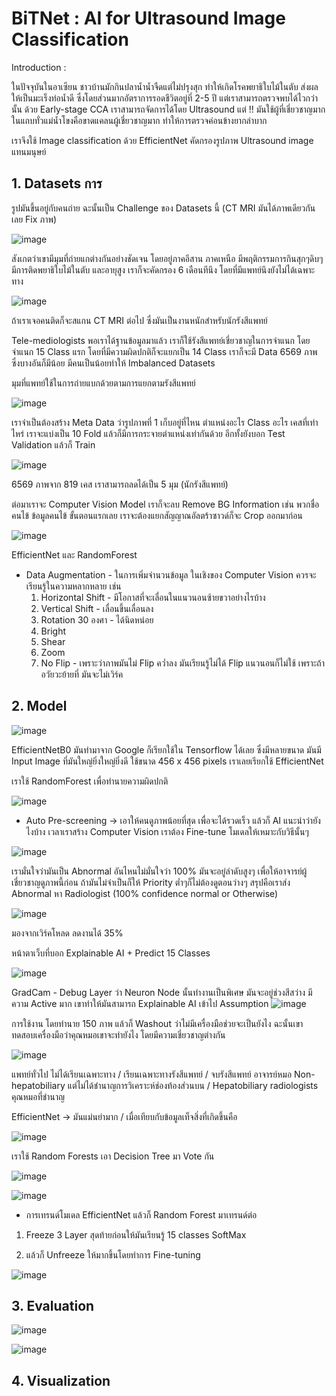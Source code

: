 # BiTNet : AI for Ultrasound Image Classification

Introduction :

ในปัจจุบันในอาเซียน ชาวบ้านมักกินปลาน้ำน้ำจืดแต่ไม่ปรุงสุก ทำให้เกิดโรคพยาธิใบไม้ในตับ ส่งผลให้เป็นมะเร็งท่อน้ำดี ซึ่งโดยส่วนมากอัตราการรอดชีวิตอยู่ที่ 2-5 ปี แต่เราสามารถตรวจพบได้ไวกว่านั้น ด้วย 
Early-stage CCA เราสามารถจัดการได้โดย Ultrasound แต่ !! มันใช้ผู้ที่เชี่ยวชาญมาก ในแถบทั่วแม่น้ำโขงคือขาดแคลนผู้เชี่ยวชาญมาก ทำให้การตรวจค่อนข้างยากลำบาก

เราจึงใช้ Image classification ด้วย EfficientNet คัดกรองรูปภาพ Ultrasound image แทนมนุษย์

## 1. Datasets การ

รูปมันขึ้นอยู่กับคนถ่าย ฉะนั้นเป็น Challenge ของ Datasets นี้ (CT MRI มันได้ภาพเดียวกันเลย Fix ภาพ)

![image](https://github.com/user-attachments/assets/60340ce7-afd2-47c8-85ce-1b799e64eb81)

สังเกตว่าเขามีมุมที่ถ่ายแกต่างกันอย่างชัดเจน
โดยอยู่ภาคอีสาน ภาคเหนือ มีพฤติกรรมการกินสุกๆดิบๆ มีการติดพยาธิใบไม้ในตับ และอายุสูง เราก็จะคัดกรอง 6 เดือนทีนึง โดยที่มีแพทย์นึงยังไม่ได้เฉพาะทาง

![image](https://github.com/user-attachments/assets/05c48a9a-b492-4ca7-9452-82d5db500bee)

ถ้าเราเจอคนติดก็จะสแกน CT MRI ต่อไป ซึ่งมันเป็นงานหนักสำหรับนักรังสีแพทย์

Tele-mediologists พอเราได้ฐานข้อมูลมาแล้ว เราก็ใช้รังสีแพทย์เชี่ยวชาญในการจำแนก โดยจำแนก 15 Class แรก โดยที่มีความผิดปกติก็จะแยกเป็น 14 Class
เราก็จะมี Data 6569 ภาพ ซึ่งบางอันก็มีน้อย มีคนเป็นน้อยทำให้ Imbalanced Datasets

มุมที่แพทย์ใช้ในการถ่ายแบกด้วยตามการแยกตามรังสีแพทย์

![image](https://github.com/user-attachments/assets/6c288a22-9717-40a1-b365-cb795202d915)

เราจำเป็นต้องสร้าง Meta Data ว่ารูปภาพที่ 1 เก็บอยู่ที่ไหน ตำแหน่งอะไร Class อะไร เคสที่เท่าไหร่
เราจะแบ่งเป็น 10 Fold แล้วก็มีการกระจายตำแหน่งเท่ากันด้วย อีกทั้งยังบอก Test Validation แล้วก็ Train

![image](https://github.com/user-attachments/assets/d6090e70-afbe-4dec-902e-3b83318b7e8c)

6569 ภาพจาก 819 เคส เราสามารถลดได้เป็น 5 มุม (นักรังสีแพทย์)

ต่อมาเราจะ Computer Vision Model เราก็จะลบ Remove BG Information เช่น พวกชื่อคนไข้ ข้อมูลคนไข้ ขั้นตอนแรกเลย เราจะต้องแยกสัญญาณอัลตร้าซาวด์ก็จะ Crop ออกมาก่อน

![image](https://github.com/user-attachments/assets/a844feb3-44a4-4f96-b17e-864a25ae7d98)

EfficientNet และ RandomForest

* Data Augmentation - ในการเพิ่มจำนวนข้อมูล ในเชิงของ Computer Vision ควรจะเรียนรู้ในความหลากหลาย เช่น
    1. Horizontal Shift - มีโอกาสที่จะเลื่อนในแนวนอนซ้ายขวาอย่างไรบ้าง
    2. Vertical Shift - เลื่อนขึ้นเลื่อนลง
    3. Rotation 30 องศา - ได้นิดหน่อย
    4. Bright
    5. Shear
    6. Zoom
    7. No Flip - เพราะว่าภาพมันไม่ Flip คว่ำลง มันเรียนรู้ไม่ได้ Flip แนวนอนก็ไม่ใช้ เพราะถ้าอวัยวะย้ายที่ มันจะไม่เวิร์ค

## 2. Model 
![image](https://github.com/user-attachments/assets/b8c228ac-68eb-47bd-9a36-e52e41897e2b)

EfficientNetB0 มันทำมาจาก Google ก็เรียกใช้ใน Tensorflow ได้เลย ซึ่งมีหลายขนาด มันมี Input Image ที่มันใหญ่ยิ่งใหญ่ยิ่งดี ใช้ขนาด 456 x 456 pixels เราเลยเรียกใช้ EfficientNet

เราใช้ RandomForest เพื่อทำนายความผิดปกติ

![image](https://github.com/user-attachments/assets/d094bf51-9926-4aaa-9ceb-58b613c1f424)

* Auto Pre-screening -> เอาให้คนดูภาพน้อยที่สุด เพื่อจะได้รวดเร็ว แล้วก็ AI แนะนำว่ายังไงบ้าง เวลาเราสร้าง Computer Vision เราต้อง Fine-tune โมเดลให้เหมาะกับวิธีนั้นๆ

![image](https://github.com/user-attachments/assets/14d40fd3-ce21-4bbb-9876-d5468ce09f85)

เรามั่นใจว่ามันเป็น Abnormal อันไหนไม่มั่นใจว่า 100% มันจะอยู่ลำดับสูงๆ เพื่อให้อาจารย์ผู้เชี่ยวชาญดูภาพนี้ก่อน ถ้ามันไม่จำเป็นก็ให้ Priority ต่ำๆก็ไม่ต้องดูตอนว่างๆ
สรุปคือเราส่ง Abnormal หา Radiologist (100% confidence normal or Otherwise)

![image](https://github.com/user-attachments/assets/d1e49e88-0d74-421f-b8be-c5e2f36f9d19)

มองจากเวิร์คโหลด ลดงานได้ 35%

หน้าตาเว็บที่บอก Explainable AI + Predict 15 Classes 

![image](https://github.com/user-attachments/assets/128b6c55-cb9b-4388-9997-fd8db75073ef)

GradCam - Debug Layer ว่า Neuron Node นั้นทำงานเป็นพิเศษ มันจะอยู่ช่วงสีสว่าง มีความ Active มาก เขาทำให้มันสามารถ Explainable AI เข้าไป Assumption
![image](https://github.com/user-attachments/assets/bdf8d569-51b1-49cb-9ba1-4d5c33203c71)

การใช้งาน โดยทำนาย 150 ภาพ แล้วก็ Washout ว่าไม่มีเครื่องมือช่วยจะเป็นยังไง ฉะนั้นเขาทดสอบเครื่องมือว่าคุณหมอเขาจะทำยังไง โดยมีความเชี่ยวชาญต่างกัน

![image](https://github.com/user-attachments/assets/66e629a7-8303-4827-b221-c763189fb396)

แพทย์ทั่วไป ไม่ได้เรียนเฉพาะทาง / เรียนเฉพาะทางรังสีแพทย์ / จบรังสีแพทย์ อาจารย์หมอ Non-hepatobiliary แต่ไม่ได้ชำนาญการวิเคราะห์ช่องท้องส่วนบน / Hepatobiliary radiologists คุณหมอที่ชำนาญ

EfficientNet -> มันแม่นยำมาก / เมื่อเทียบกับข้อมูลเท็จสิ่งที่เกิดขึ้นคือ

![image](https://github.com/user-attachments/assets/be447abb-3b51-4c2a-ab87-0190f316271f)

เราใช้ Random Forests เอา Decision Tree มา Vote กัน 

![image](https://github.com/user-attachments/assets/5108de6a-9006-4f5a-ba24-e01e84a78448)

![image](https://github.com/user-attachments/assets/420fe10b-22b5-4169-a8b4-17fc9bdf5001)

* การเทรนด์โมเดล EfficientNet แล้วก็ Random Forest มาเทรนด์ต่อ


1. Freeze 3 Layer สุดท้ายก่อนให้มันเรียนรู้ 15 classes SoftMax

2. แล้วก็ Unfreeze ให้มากขึ้นโดยทำการ Fine-tuning

![image](https://github.com/user-attachments/assets/f951d081-f062-466b-b08f-c5ab4a2dc709)

## 3. Evaluation

![image](https://github.com/user-attachments/assets/83c9a44b-b82f-4281-b254-4ff88d3c2cde)

![image](https://github.com/user-attachments/assets/421433f3-c42c-4101-874e-d4e9514e429c)

## 4. Visualization


